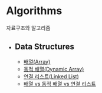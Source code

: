 # Algorithms

자료구조와 알고리즘

- ## Data Structures

  - [배열(Array)](https://github.com/MS269/algorithms/tree/main/data-structures/array)
  - [동적 배열(Dynamic Array)](https://github.com/MS269/algorithms/tree/main/data-structures/dynamic-array)
  - [연결 리스트(Linked List)](https://github.com/MS269/algorithms/tree/main/data-structures/linked-list)
  - [배열 vs 동적 배열 vs 연결 리스트]()
